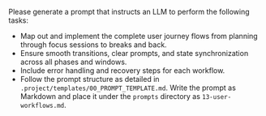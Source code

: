 Please generate a prompt that instructs an LLM to perform the following tasks:

* Map out and implement the complete user journey flows from planning through focus sessions to breaks and back.
* Ensure smooth transitions, clear prompts, and state synchronization across all phases and windows.
* Include error handling and recovery steps for each workflow.
* Follow the prompt structure as detailed in `.project/templates/00_PROMPT_TEMPLATE.md`. Write the prompt as Markdown and place it under the `prompts` directory as `13-user-workflows.md`.
